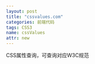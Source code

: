 ```yaml
---
layout: post
title: "cssvalues.com"
categories: 前端代码
tags: CSS3
name: cssValues
attr: new
---
```

CSS属性查询，可查询对应W3C规范
<!--break-->
